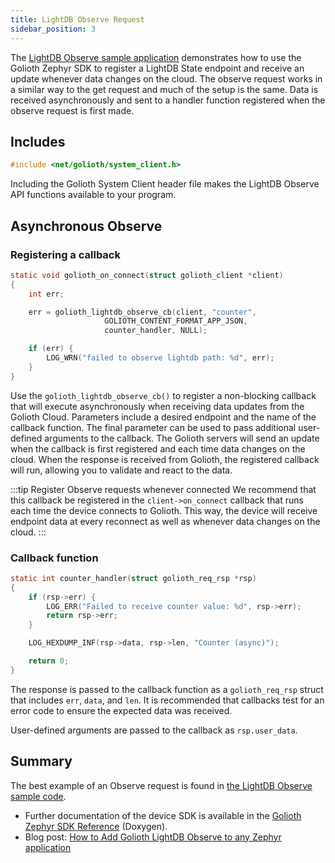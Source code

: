 ```yaml
---
title: LightDB Observe Request
sidebar_position: 3
---
```


The [LightDB Observe sample
application](https://github.com/golioth/golioth-zephyr-sdk/tree/main/samples/lightdb/observe)
demonstrates how to use the Golioth Zephyr SDK to register a LightDB State
endpoint and receive an update whenever data changes on the cloud. The observe
request works in a similar way to the get request and much of the setup is the
same. Data is received asynchronously and sent to a handler function registered
when the observe request is first made.

## Includes

```c
#include <net/golioth/system_client.h>
```

Including the Golioth System Client header file makes the LightDB Observe API
functions available to your program.

## Asynchronous Observe

### Registering a callback

```c
static void golioth_on_connect(struct golioth_client *client)
{
	int err;

	err = golioth_lightdb_observe_cb(client, "counter",
					 GOLIOTH_CONTENT_FORMAT_APP_JSON,
					 counter_handler, NULL);

	if (err) {
		LOG_WRN("failed to observe lightdb path: %d", err);
	}
}
```

Use the `golioth_lightdb_observe_cb()` to register a non-blocking callback that
will execute asynchronously when receiving data updates from the Golioth Cloud.
Parameters include a desired endpoint and the name of the callback function.
The final parameter can be used to pass additional user-defined arguments to
the callback. The Golioth servers will send an update when the callback is
first registered and each time data changes on the cloud. When the response is
received from Golioth, the registered callback will run, allowing you to
validate and react to the data.

:::tip
Register Observe requests whenever connected We recommend that this
callback be registered in the `client->on_connect` callback that runs each time
the device connects to Golioth. This way, the device will receive endpoint data
at every reconnect as well as whenever data changes on the cloud.
:::

### Callback function

```c
static int counter_handler(struct golioth_req_rsp *rsp)
{
	if (rsp->err) {
		LOG_ERR("Failed to receive counter value: %d", rsp->err);
		return rsp->err;
	}

	LOG_HEXDUMP_INF(rsp->data, rsp->len, "Counter (async)");

	return 0;
}
```

The response is passed to the callback function as a `golioth_req_rsp` struct
that includes `err`, `data`, and `len`. It is recommended that callbacks test
for an error code to ensure the expected data was received.

User-defined arguments are passed to the callback as `rsp.user_data`.

## Summary

The best example of an Observe request is found in [the LightDB Observe sample
code](https://github.com/golioth/golioth-zephyr-sdk/tree/main/samples/lightdb/observe).

* Further documentation of the device SDK is available in the [Golioth Zephyr
  SDK Reference](https://zephyr-sdk-docs.golioth.io/) (Doxygen).
* Blog post: [How to Add Golioth LightDB Observe to any Zephyr application](https://blog.golioth.io/how-to-add-golioth-lightdb-observe-to-any-zephyr-application/)
